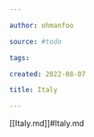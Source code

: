 ```yaml
---

author: ohmanfoo

source: #todo

tags: 

created: 2022-08-07

title: Italy

---
```

[[Italy.md]]#Italy.md